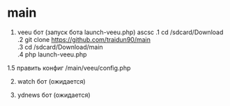 # main

1. veeu бот (запуск бота launch-veeu.php)
ascsc
.1 cd /sdcard/Download <br>
.2 git clone https://github.com/traidun90/main <br>
.3 cd /sdcard/Download/main <br>
.4 php launch-veeu.php <br>

1.5 править конфиг /main/veeu/config.php

2. watch бот (ожидается)

3. ydnews бот (ожидается)